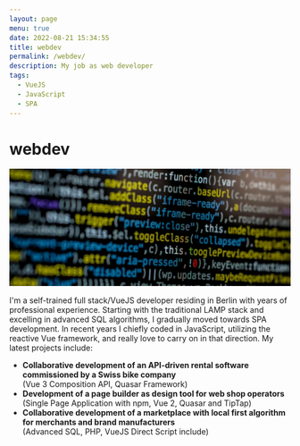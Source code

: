```yaml
---
layout: page
menu: true
date: 2022-08-21 15:34:55
title: webdev
permalink: /webdev/
description: My job as web developer
tags:
  - VueJS
  - JavaScript
  - SPA
---
```

<h1 class="post-title">webdev</h1>

<img src="/assets/img/uploads/code.webp" alt="Javascript Code">

I'm a self-trained full stack/VueJS developer residing in Berlin with years of professional experience. Starting with the traditional LAMP stack and excelling in advanced SQL algorithms, I gradually moved towards SPA development. In recent years I chiefly coded in JavaScript, utilizing the reactive Vue framework, and really love to carry on in that direction. My latest projects include:

* **Collaborative development of an API-driven rental software commissioned by a Swiss bike company**\
  (Vue 3 Composition API, Quasar Framework)
* **Development of a page builder as design tool for web shop operators**\
  (Single Page Application with npm, Vue 2, Quasar and TipTap)
* **Collaborative development of a marketplace with local first algorithm for merchants and brand manufacturers**\
  (Advanced SQL, PHP, VueJS Direct Script include)
